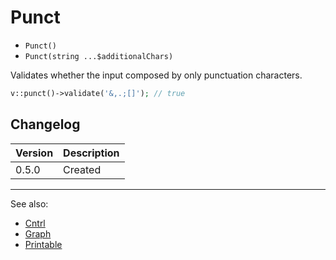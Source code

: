 # Punct

- `Punct()`
- `Punct(string ...$additionalChars)`

Validates whether the input composed by only punctuation characters.

```php
v::punct()->validate('&,.;[]'); // true
```

## Changelog

Version | Description
--------|-------------
  0.5.0 | Created

***
See also:

- [Cntrl](Cntrl.md)
- [Graph](Graph.md)
- [Printable](Printable.md)
